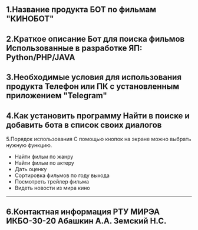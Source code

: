 1.Название продукта
БОТ по фильмам "КИНОБОТ"
--------------------------------------------------------------------------
2.Краткое описание
Бот для поиска фильмов
Использованные в разработке ЯП:
Python/PHP/JAVA
--------------------------------------------------------------------------
3.Необходимые условия для использования продукта
Телефон или ПК с установленным приложением "Telegram"
--------------------------------------------------------------------------
4.Как установить программу
Найти в поиске и добавить бота в список своих диалогов
--------------------------------------------------------------------------
5.Порядок использования
С помощью кнопок на экране можно выбрать нужную функцию. 
- Найти фильм по жанру
- Найти фильм по актеру
- Дать оценку
- Сортировка фильмов по году выхода
- Посмотреть трейлер фильма
- Видеть новости из мира кино
--------------------------------------------------------------------------
6.Контактная информация
РТУ МИРЭА
ИКБО-30-20
Абашкин А.А.
Земский Н.С.
--------------------------------------------------------------------------

